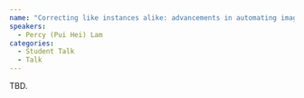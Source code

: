 ```yaml
---
name: "Correcting like instances alike: advancements in automating image annotations"
speakers:
  - Percy (Pui Hei) Lam
categories:
  - Student Talk
  - Talk
---
```


TBD.